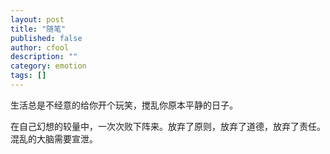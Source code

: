 ```yaml
---
layout: post
title: "随笔"
published: false
author: cfool
description: ""
category: emotion
tags: []
---
```

生活总是不经意的给你开个玩笑，搅乱你原本平静的日子。


在自己幻想的较量中，一次次败下阵来。放弃了原则，放弃了道德，放弃了责任。混乱的大脑需要宣泄。
